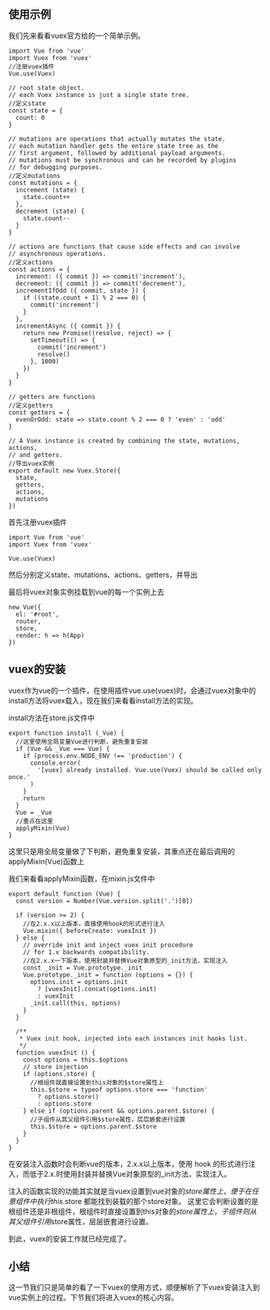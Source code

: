 ## 使用示例
我们先来看看vuex官方给的一个简单示例。

```vuejs
import Vue from 'vue'
import Vuex from 'vuex'
//注册vuex插件
Vue.use(Vuex)

// root state object.
// each Vuex instance is just a single state tree.
//定义state
const state = {
  count: 0
}

// mutations are operations that actually mutates the state.
// each mutation handler gets the entire state tree as the
// first argument, followed by additional payload arguments.
// mutations must be synchronous and can be recorded by plugins
// for debugging purposes.
//定义mutations
const mutations = {
  increment (state) {
    state.count++
  },
  decrement (state) {
    state.count--
  }
}

// actions are functions that cause side effects and can involve
// asynchronous operations.
//定义actions
const actions = {
  increment: ({ commit }) => commit('increment'),
  decrement: ({ commit }) => commit('decrement'),
  incrementIfOdd ({ commit, state }) {
    if ((state.count + 1) % 2 === 0) {
      commit('increment')
    }
  },
  incrementAsync ({ commit }) {
    return new Promise((resolve, reject) => {
      setTimeout(() => {
        commit('increment')
        resolve()
      }, 1000)
    })
  }
}

// getters are functions
//定义getters
const getters = {
  evenOrOdd: state => state.count % 2 === 0 ? 'even' : 'odd'
}

// A Vuex instance is created by combining the state, mutations, actions,
// and getters.
//导出vuex实例
export default new Vuex.Store({
  state,
  getters,
  actions,
  mutations
})
```   

首先注册vuex插件

```vuejs
import Vue from 'vue'
import Vuex from 'vuex'

Vue.use(Vuex)
```

然后分别定义state、mutations、actions、getters，并导出

最后将vuex对象实例挂载到vue的每一个实例上去

```vuejs
new Vue({
  el: '#root',
  router,
  store, 
  render: h => h(App)
})
```

## vuex的安装
vuex作为vue的一个插件，在使用插件vue.use(vuex)时，会通过vuex对象中的install方法将vuex载入，现在我们来看看install方法的实现。

install方法在store.js文件中

```vuejs
export function install (_Vue) {
  //这里使用全局变量Vue进行判断，避免重复安装
  if (Vue && _Vue === Vue) {
    if (process.env.NODE_ENV !== 'production') {
      console.error(
        '[vuex] already installed. Vue.use(Vuex) should be called only once.'
      )
    }
    return
  }
  Vue = _Vue
  //重点在这里
  applyMixin(Vue)
}
```


这里只是用全局变量做了下判断，避免重复安装，其重点还在最后调用的applyMixin(Vue)函数上

我们来看看applyMixin函数，在mixin.js文件中

```vuejs
export default function (Vue) {
  const version = Number(Vue.version.split('.')[0])

  if (version >= 2) {
    //在2.x.x以上版本，直接使用hook的形式进行注入
    Vue.mixin({ beforeCreate: vuexInit })
  } else {
    // override init and inject vuex init procedure
    // for 1.x backwards compatibility.
    //在2.x.x一下版本，使用封装并替换Vue对象原型的_init方法，实现注入
    const _init = Vue.prototype._init
    Vue.prototype._init = function (options = {}) {
      options.init = options.init
        ? [vuexInit].concat(options.init)
        : vuexInit
      _init.call(this, options)
    }
  }

  /**
   * Vuex init hook, injected into each instances init hooks list.
   */
  function vuexInit () {
    const options = this.$options
    // store injection
    if (options.store) {
      //根组件就直接设置到this对象的$store属性上
      this.$store = typeof options.store === 'function'
        ? options.store()
        : options.store
    } else if (options.parent && options.parent.$store) {
      //子组件从其父组件引用$store属性，层层嵌套进行设置
      this.$store = options.parent.$store
    }
  }
}
```

在安装注入函数时会判断vue的版本，2.x.x以上版本，使用 hook 的形式进行注入，而低于2.x.时使用封装并替换Vue对象原型的_init方法，实现注入。

注入的函数实现的功能其实就是当vuex设置到vue对象的$store属性上，便于在任意组件中执行 this.$store 都能找到装载的那个store对象。
这里它会判断设置的是根组件还是非根组件，根组件时直接设置到this对象的$store属性上，子组件则从其父组件引用$store属性，层层嵌套进行设置。

到此，vuex的安装工作就已经完成了。

## 小结
这一节我们只是简单的看了一下vuex的使用方式，顺便解析了下vuex安装注入到vue实例上的过程。下节我们将进入vuex的核心内容。
